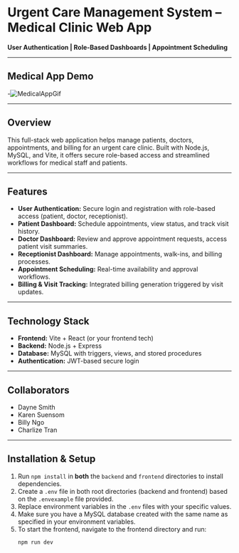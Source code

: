 # Urgent Care Management System – Medical Clinic Web App

**User Authentication | Role-Based Dashboards | Appointment Scheduling**

---

## Medical App Demo

-![MedicalAppGif](https://github.com/user-attachments/assets/11966565-87fb-4da3-9c7f-48e18bd84d48)

---

## Overview

This full-stack web application helps manage patients, doctors, appointments, and billing for an urgent care clinic. Built with Node.js, MySQL, and Vite, it offers secure role-based access and streamlined workflows for medical staff and patients.

---

## Features

- **User Authentication:** Secure login and registration with role-based access (patient, doctor, receptionist).  
- **Patient Dashboard:** Schedule appointments, view status, and track visit history.  
- **Doctor Dashboard:** Review and approve appointment requests, access patient visit summaries.  
- **Receptionist Dashboard:** Manage appointments, walk-ins, and billing processes.  
- **Appointment Scheduling:** Real-time availability and approval workflows.  
- **Billing & Visit Tracking:** Integrated billing generation triggered by visit updates.

---

## Technology Stack

- **Frontend:** Vite + React (or your frontend tech)  
- **Backend:** Node.js + Express  
- **Database:** MySQL with triggers, views, and stored procedures  
- **Authentication:** JWT-based secure login

---

## Collaborators

- Dayne Smith
- Karen Suensom
- Billy Ngo
- Charlize Tran



---

## Installation & Setup

1. Run `npm install` in **both** the `backend` and `frontend` directories to install dependencies.  
2. Create a `.env` file in both root directories (backend and frontend) based on the `.envexample` file provided.  
3. Replace environment variables in the `.env` files with your specific values.  
4. Make sure you have a MySQL database created with the same name as specified in your environment variables.  
5. To start the frontend, navigate to the frontend directory and run:  
   ```bash
   npm run dev
